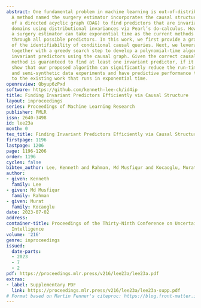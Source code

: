 ```yaml
---
abstract: One fundamental problem in machine learning is out-of-distribution generalization.
  A method named the surgery estimator incorporates the causal structure in the form
  of a directed acyclic graph (DAG) to find predictors that are invariant across target
  domains using distributional invariances via Pearl’s do-calculus. However, finding
  a surgery estimator can take exponential time as the current methods need to search
  through all possible predictors. In this work, we first provide a graphical characterization
  of the identifiability of conditional causal queries. Next, we leverage this characterization
  together with a greedy search step to develop a polynomial-time algorithm for finding
  invariant predictors using the causal graph. Given the correct causal graph, our
  method is guaranteed to find at least one invariant predictor, if it exists. We
  show that our proposed algorithm can significantly reduce the run-time both in simulated
  and semi-synthetic data experiments and have predictive performance that is comparable
  to the existing work that runs in exponential time.
openreview: Qbyup6zPxd
software: https://github.com/kenneth-lee-ch/id4ip
title: Finding Invariant Predictors Efficiently via Causal Structure
layout: inproceedings
series: Proceedings of Machine Learning Research
publisher: PMLR
issn: 2640-3498
id: lee23a
month: 0
tex_title: Finding Invariant Predictors Efficiently via Causal Structure
firstpage: 1196
lastpage: 1206
page: 1196-1206
order: 1196
cycles: false
bibtex_author: Lee, Kenneth and Rahman, Md Musfiqur and Kocaoglu, Murat
author:
- given: Kenneth
  family: Lee
- given: Md Musfiqur
  family: Rahman
- given: Murat
  family: Kocaoglu
date: 2023-07-02
address:
container-title: Proceedings of the Thirty-Ninth Conference on Uncertainty in Artificial
  Intelligence
volume: '216'
genre: inproceedings
issued:
  date-parts:
  - 2023
  - 7
  - 2
pdf: https://proceedings.mlr.press/v216/lee23a/lee23a.pdf
extras:
- label: Supplementary PDF
  link: https://proceedings.mlr.press/v216/lee23a/lee23a-supp.pdf
# Format based on Martin Fenner's citeproc: https://blog.front-matter.io/posts/citeproc-yaml-for-bibliographies/
---
```

